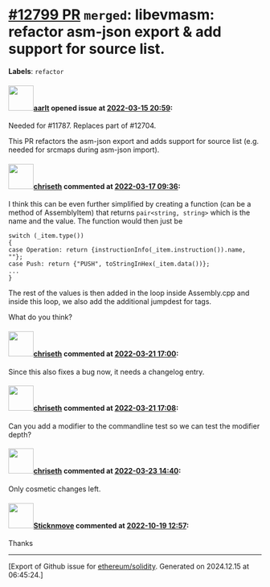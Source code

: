# [\#12799 PR](https://github.com/ethereum/solidity/pull/12799) `merged`: libevmasm: refactor asm-json export & add support for source list.
**Labels**: `refactor`


#### <img src="https://avatars.githubusercontent.com/u/5008794?u=aa5f725afdad81154a79cd5ab6be9340b08da4a9&v=4" width="50">[aarlt](https://github.com/aarlt) opened issue at [2022-03-15 20:59](https://github.com/ethereum/solidity/pull/12799):

Needed for #11787.
Replaces part of #12704.

This PR refactors the asm-json export and adds support for source list (e.g. needed for srcmaps during asm-json import).

#### <img src="https://avatars.githubusercontent.com/u/9073706?v=4" width="50">[chriseth](https://github.com/chriseth) commented at [2022-03-17 09:36](https://github.com/ethereum/solidity/pull/12799#issuecomment-1070640194):

I think this can be even further simplified by creating a function (can be a method of AssemblyItem) that returns `pair<string, string>` which is the name and the value. The function would then just be
```
switch (_item.type())
{
case Operation: return {instructionInfo(_item.instruction()).name, ""};
case Push: return {"PUSH", toStringInHex(_item.data())};
...
}
```
The rest of the values is then added in the loop inside Assembly.cpp and inside this loop, we also add the additional jumpdest for tags.

What do you think?

#### <img src="https://avatars.githubusercontent.com/u/9073706?v=4" width="50">[chriseth](https://github.com/chriseth) commented at [2022-03-21 17:00](https://github.com/ethereum/solidity/pull/12799#issuecomment-1074162220):

Since this also fixes a bug now, it needs a changelog entry.

#### <img src="https://avatars.githubusercontent.com/u/9073706?v=4" width="50">[chriseth](https://github.com/chriseth) commented at [2022-03-21 17:08](https://github.com/ethereum/solidity/pull/12799#issuecomment-1074171507):

Can you add a modifier to the commandline test so we can test the modifier depth?

#### <img src="https://avatars.githubusercontent.com/u/9073706?v=4" width="50">[chriseth](https://github.com/chriseth) commented at [2022-03-23 14:40](https://github.com/ethereum/solidity/pull/12799#issuecomment-1076454711):

Only cosmetic changes left.

#### <img src="https://avatars.githubusercontent.com/u/79818344?u=6ba01e761cc6c1c34fdc6fc2c0600d3478719411&v=4" width="50">[Sticknmove](https://github.com/Sticknmove) commented at [2022-10-19 12:57](https://github.com/ethereum/solidity/pull/12799#issuecomment-1283974117):

Thanks


-------------------------------------------------------------------------------



[Export of Github issue for [ethereum/solidity](https://github.com/ethereum/solidity). Generated on 2024.12.15 at 06:45:24.]
